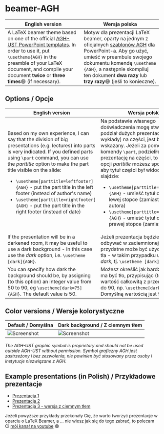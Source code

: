 # beamer-AGH
| English version | Wersja polska |
|-----------------|---------------|
|A LaTeX beamer theme based on one of the official [AGH-UST PowerPoint templates](http://www.agh.edu.pl/en/university/agh-ust-visual-identity/presentation-templates/). In order to use it, put `\usetheme{AGH}` in the preamble of your LaTeX document, and compile your document **twice** or **three times**:smile: (if necessary).|Motyw dla prezentacji LaTeX beamer, oparty na jednym z oficjalnych [szablonów AGH](http://www.agh.edu.pl/uczelnia/system-identyfikacji-wizualnej/szablon-prezentacji/) dla PowerPoint-a. Aby go użyć, umieść w preambule swojego dokumentu komendę `\usetheme {AGH}`, a następnie skompiluj ten dokument **dwa razy** lub **trzy razy**:smile: (jeśli to konieczne).|

## Options / Opcje
| English version | Wersja polska |
|-----------------|---------------|
| Based on my own experience, I can say that the division of big presentations (e.g. lectures) into parts is very indicated.  If you defined parts using `\part` command, you can use the *parttitle* option to make the part title visible on the slide: <ul><li>`\usetheme[parttitle=leftfooter]{AGH}` - put the part title in the left footer (instead of author's name)</li><li>`\usetheme[parttitle=rightfooter]{AGH}` - put the part title in the right footer (instead of date)</li></ul> | Na podstawie własnego doświadczenia mogę stwierdzić, że podział dużych prezentacji (np. wykłady) na części, jest bardzo wskazany. Jeżeli za pomocą komendy `\part`, podzieliłeś swoją prezentację na części, to za pomocą opcji *parttitle* możesz spowodować, aby tytuł części był widoczny na slajdzie: <ul><li>`\usetheme[parttitle=leftfooter]{AGH}` - umieść tytuł części w lewej stopce (zamiast nazwy autora)</li><li>`\usetheme[parttitle=rightfooter]{AGH}` - umieść tytuł części w prawej stopce (zamiast daty)</li></ul> |
|If the presentation will be in a darkened room, it may be useful to use a dark background - in this case use the *dark* option, i.e. `\usetheme [dark]{AGH}`.|Jeżeli prezentacja będzie się odbywać w zaciemnionej sali, to przydatne może być użycie ciemnego tła - w takim przypadku użyj opcji *dark*, tj. `\usetheme [dark]{AGH}`.|
|You can specify how dark the background should be, by assigning (to this option) an integer value from 50 to 90, eg `\usetheme[dark=75]{AGH}`. The default value is 50.|Możesz określić jak bardzo ciemne ma być tło, przypisując (tej opcji) wartość całkowitą z przedziału od 50 do 90, np. `\usetheme[dark=75]{AGH}`. Domyślną wartością jest 50.|

## Color versions / Wersje kolorystyczne
| Default / Domyślna | Dark background / Z ciemnym tłem |
|--------------------|----------------------------------|
| ![Screenshot](http://www.icsr.agh.edu.pl/~polak/wms/beamer-AGH.big.png "Title slide") | ![Screenshot](http://www.icsr.agh.edu.pl/~polak/wms/beamer-AGH-dark.big.png "Title slide - dark version") |

*The AGH-UST graphic symbol is proprietary and should not be used outside AGH-UST without permission.*
*Symbol graficzny AGH jest zastrzeżony i bez zezwolenia, nie powinien być stosowany przez osoby i instytucje niezwiązane z AGH.*
  
## Example presentations (in Polish) / Przykładowe prezentacje
* [Prezentacja 1](http://www.icsr.agh.edu.pl/~polak/beamer.pdf?github)
* [Prezentacja 2](http://www.icsr.agh.edu.pl/~polak/wms/beamer.pdf?github)
* [Prezentacja 3 - wersja z ciemnym tłem](http://www.icsr.agh.edu.pl/~polak/wms/latex/dokument4.pdf?github)

Jeżeli powyższe przykłady przekonały Cię, że warto tworzyć prezentacje w oparciu o LaTeX Beamer, a ... nie wiesz jak się do tego zabrać, to polecam Ci [mój kanał na youtube](https://www.youtube.com/playlist?list=PLlOvf-mh5wJEzL2onjzBdenUpssbonmO5) :smile:
